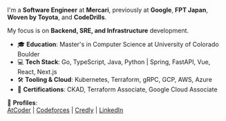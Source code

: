 I'm a **Software Engineer** at **Mercari**, previously at **Google**, **FPT Japan**, **Woven by Toyota**, and **CodeDrills**.  

My focus is on **Backend, SRE, and Infrastructure** development.  

- 🎓 **Education**: Master's in Computer Science at University of Colorado Boulder  
- 💻 **Tech Stack**: Go, TypeScript, Java, Python | Spring, FastAPI, Vue, React, Next.js  
- 🛠 **Tooling & Cloud**: Kubernetes, Terraform, gRPC, GCP, AWS, Azure  
- 📜 **Certifications**: CKAD, Terraform Associate, Google Cloud Associate  

🔗 **Profiles**:  
[AtCoder](https://atcoder.jp/users/phattd) | [Codeforces](https://codeforces.com/profile/phattd) | [Credly](https://www.credly.com/users/phattd) | [LinkedIn](https://www.linkedin.com/in/phattd/)  
